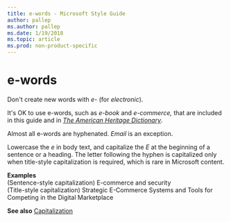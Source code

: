 ```yaml
---
title: e-words - Microsoft Style Guide
author: pallep
ms.author: pallep
ms.date: 1/19/2018
ms.topic: article
ms.prod: non-product-specific
---
```


# e-words

Don't create new words with *e-* (for *electronic*). 

It's OK to use e-words, such as *e-book* and *e-commerce,* that are included in this guide and in [*The American Heritage Dictionary*](https://ahdictionary.com/). 

Almost all e-words are hyphenated. *Email* is an exception.

Lowercase the *e* in body text, and capitalize the *E* at the beginning of a sentence or
a heading. The letter following the hyphen is capitalized
only when title-style capitalization is required, which is
rare in Microsoft content. 

**Examples**  
(Sentence-style capitalization) E-commerce and security  
(Title-style capitalization) Strategic E-Commerce Systems and Tools for Competing in the Digital Marketplace

**See also** [Capitalization](/style-guide/capitalization)
